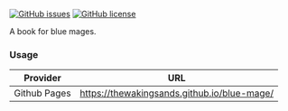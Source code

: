 [![GitHub issues](https://img.shields.io/github/issues/thewakingsands/blue-mage)](https://github.com/thewakingsands/blue-mage/issues)
[![GitHub license](https://img.shields.io/github/license/thewakingsands/blue-mage)](https://github.com/thewakingsands/blue-mage/blob/master/LICENSE)

A book for blue mages.

### Usage

| Provider     | URL                                         |
| ------------ | ------------------------------------------- |
| Github Pages | https://thewakingsands.github.io/blue-mage/ |
